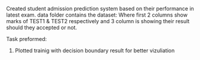 Created student admission prediction system based on their performance in latest exam.
data folder contains the dataset:
    Where first 2 columns show marks of TEST1 & TEST2 respectively and 3 column is showing their result should they accepted or not.
    
Task preformed:
  1) Plotted trainig with decision boundary result for better vizuliation
 
